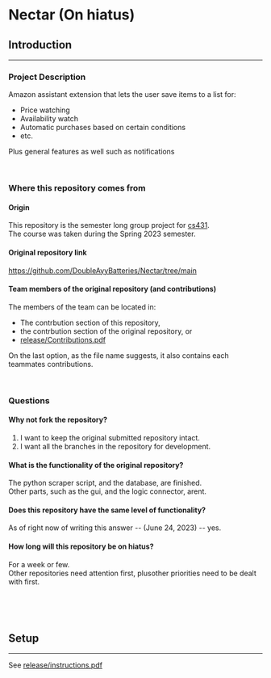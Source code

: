 # Nectar (On hiatus) 

## Introduction
--- 
### Project Description
Amazon assistant extension 
that lets the user save items to a list for:

- Price watching   
- Availability watch   
- Automatic purchases based on certain conditions   
- etc.   

Plus general features as well such as notifications

&nbsp;

### Where this repository comes from
#### Origin
This repository is the semester long group project for 
[cs431]( https://www.cs.rutgers.edu/academics/undergraduate/course-synopses/course-details/01-198-431-software-engineering ).    
The course was taken during the Spring 2023 semester.

#### Original repository link
https://github.com/DoubleAyyBatteries/Nectar/tree/main

#### Team members of the original repository (and contributions)
The members of the team can be located in: 

- The contrbution section of this repository, 
- the contrbution section of the original repository, or
- [release/Contributions.pdf]( https://github.com/AdamFariello/Nectar/blob/main/release/Contributions.pdf )

On the last option, as the file name suggests, 
it also contains each teammates contributions.

&nbsp;

### Questions
#### Why not fork the repository?
1. I want to keep the original submitted repository intact.
2. I want all the branches in the repository for development.

#### What is the functionality of the original repository?
The python scraper script, and the database, are finished.   
Other parts, such as the gui, and the logic connector, arent.

#### Does this repository have the same level of functionality? 
As of right now of writing this answer -- 
(June 24, 2023) --
yes. 

#### How long will this repository be on hiatus?
For a week or few.   
Other repositories need attention first, 
plusother priorities need to be dealt with first.

&nbsp;

&nbsp;

## Setup 
---
See 
[release/instructions.pdf]( https://github.com/AdamFariello/Nectar/blob/main/release/Instructions.pdf )
